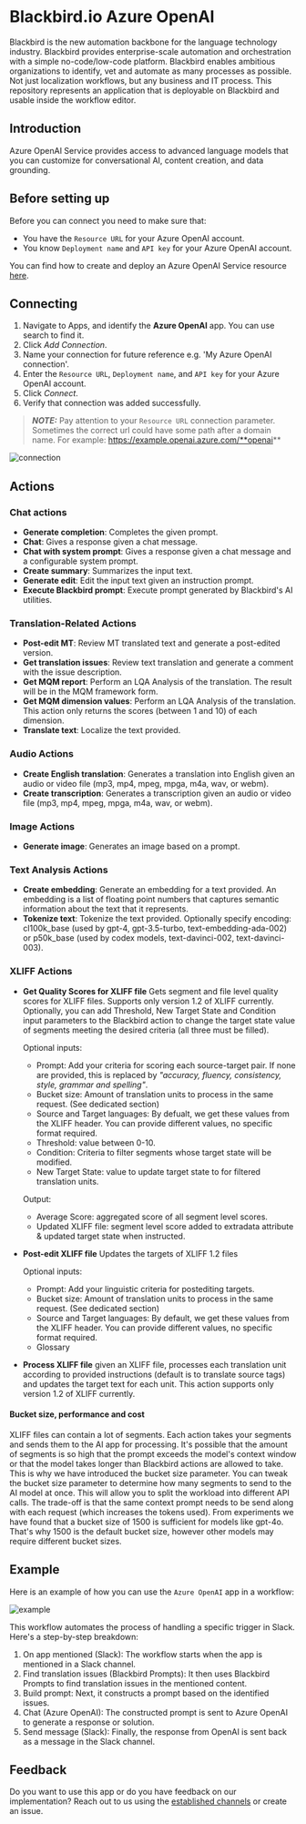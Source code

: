 # Blackbird.io Azure OpenAI

Blackbird is the new automation backbone for the language technology industry. Blackbird provides enterprise-scale automation and orchestration with a simple no-code/low-code platform. Blackbird enables ambitious organizations to identify, vet and automate as many processes as possible. Not just localization workflows, but any business and IT process. This repository represents an application that is deployable on Blackbird and usable inside the workflow editor.

## Introduction

<!-- begin docs -->

Azure OpenAI Service provides access to advanced language models that you can customize for conversational AI, content creation, and data grounding.

## Before setting up

Before you can connect you need to make sure that:

- You have the `Resource URL` for your Azure OpenAI account.
- You know `Deployment name` and `API key` for your Azure OpenAI account.

You can find how to create and deploy an Azure OpenAI Service resource [here](https://learn.microsoft.com/en-us/azure/ai-services/openai/how-to/create-resource?pivots=web-portal).

## Connecting

1. Navigate to Apps, and identify the **Azure OpenAI** app. You can use search to find it.
2. Click _Add Connection_.
3. Name your connection for future reference e.g. 'My Azure OpenAI connection'.
4. Enter the `Resource URL`, `Deployment name`, and `API key` for your Azure OpenAI account.
5. Click _Connect_.
6. Verify that connection was added successfully.

> **_NOTE:_** Pay attention to your `Resource URL` connection parameter. Sometimes the correct url could have some path after a domain name. For example: https://example.openai.azure.com/**openai**

![connection](image/README/connection.png)

## Actions

### Chat actions

- **Generate completion**: Completes the given prompt.
- **Chat**: Gives a response given a chat message.
- **Chat with system prompt**: Gives a response given a chat message and a configurable system prompt.
- **Create summary**: Summarizes the input text.
- **Generate edit**: Edit the input text given an instruction prompt.
- **Execute Blackbird prompt**: Execute prompt generated by Blackbird's AI utilities.

### Translation-Related Actions

- **Post-edit MT**: Review MT translated text and generate a post-edited version.
- **Get translation issues**: Review text translation and generate a comment with the issue description.
- **Get MQM report**: Perform an LQA Analysis of the translation. The result will be in the MQM framework form.
- **Get MQM dimension values**: Perform an LQA Analysis of the translation. This action only returns the scores (between 1 and 10) of each dimension.
- **Translate text**: Localize the text provided.

### Audio Actions

- **Create English translation**: Generates a translation into English given an audio or video file (mp3, mp4, mpeg, mpga, m4a, wav, or webm).
- **Create transcription**: Generates a transcription given an audio or video file (mp3, mp4, mpeg, mpga, m4a, wav, or webm).

### Image Actions

- **Generate image**: Generates an image based on a prompt.

### Text Analysis Actions

- **Create embedding**: Generate an embedding for a text provided. An embedding is a list of floating point numbers that captures semantic information about the text that it represents.
- **Tokenize text**: Tokenize the text provided. Optionally specify encoding: cl100k_base (used by gpt-4, gpt-3.5-turbo, text-embedding-ada-002) or p50k_base (used by codex models, text-davinci-002, text-davinci-003).

### XLIFF Actions
- **Get Quality Scores for XLIFF file** Gets segment and file level quality scores for XLIFF files. Supports only version 1.2 of XLIFF currently. Optionally, you can add Threshold, New Target State and Condition input parameters to the Blackbird action to change the target state value of segments meeting the desired criteria (all three must be filled).

    Optional inputs:
	- Prompt: Add your criteria for scoring each source-target pair. If none are provided, this is replaced by _"accuracy, fluency, consistency, style, grammar and spelling"_.
	- Bucket size: Amount of translation units to process in the same request. (See dedicated section)
	- Source and Target languages: By defualt, we get these values from the XLIFF header. You can provide different values, no specific format required. 
	- Threshold: value between 0-10.
	- Condition: Criteria to filter segments whose target state will be modified.
	- New Target State: value to update target state to for filtered translation units.

    Output:
	- Average Score: aggregated score of all segment level scores.
	- Updated XLIFF file: segment level score added to extradata attribute & updated target state when instructed.

- **Post-edit XLIFF file** Updates the targets of XLIFF 1.2 files

	Optional inputs:
	- Prompt: Add your linguistic criteria for postediting targets.
	- Bucket size: Amount of translation units to process in the same request. (See dedicated section)
	- Source and Target languages: By default, we get these values from the XLIFF header. You can provide different values, no specific format required.
	- Glossary

- **Process XLIFF file** given an XLIFF file, processes each translation unit according to provided instructions (default is to translate source tags) and updates the target text for each unit. This action supports only version 1.2 of XLIFF currently.

#### Bucket size, performance and cost

XLIFF files can contain a lot of segments. Each action takes your segments and sends them to the AI app for processing. It's possible that the amount of segments is so high that the prompt exceeds the model's context window or that the model takes longer than Blackbird actions are allowed to take. This is why we have introduced the bucket size parameter. You can tweak the bucket size parameter to determine how many segments to send to the AI model at once. This will allow you to split the workload into different API calls. The trade-off is that the same context prompt needs to be send along with each request (which increases the tokens used). From experiments we have found that a bucket size of 1500 is sufficient for models like gpt-4o. That's why 1500 is the default bucket size, however other models may require different bucket sizes.

## Example

Here is an example of how you can use the `Azure OpenAI` app in a workflow:

![example](image/README/example.png)

This workflow automates the process of handling a specific trigger in Slack. Here's a step-by-step breakdown:

1. On app mentioned (Slack): The workflow starts when the app is mentioned in a Slack channel.
2. Find translation issues (Blackbird Prompts): It then uses Blackbird Prompts to find translation issues in the mentioned content.
3. Build prompt: Next, it constructs a prompt based on the identified issues.
4. Chat (Azure OpenAI): The constructed prompt is sent to Azure OpenAI to generate a response or solution.
5. Send message (Slack): Finally, the response from OpenAI is sent back as a message in the Slack channel.

## Feedback

Do you want to use this app or do you have feedback on our implementation? Reach out to us using the [established channels](https://www.blackbird.io/) or create an issue.

<!-- end docs -->
